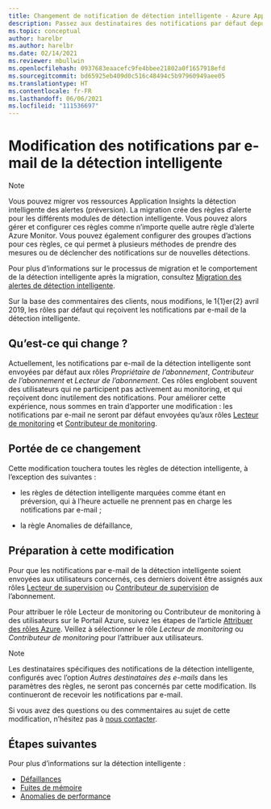 ```yaml
---
title: Changement de notification de détection intelligente - Azure Application Insights
description: Passez aux destinataires des notifications par défaut depuis la détection intelligente. La détection intelligente vous permet de superviser les suivis d’application avec Azure Application Insights afin de déterminer si les données de télémétrie du suivi présentent des anomalies.
ms.topic: conceptual
author: harelbr
ms.author: harelbr
ms.date: 02/14/2021
ms.reviewer: mbullwin
ms.openlocfilehash: 0937683eaacefc9fe4bbee21802a0f1657918efd
ms.sourcegitcommit: bd65925eb409d0c516c48494c5b97960949aee05
ms.translationtype: HT
ms.contentlocale: fr-FR
ms.lasthandoff: 06/06/2021
ms.locfileid: "111536697"
---
```

# <a name="smart-detection-e-mail-notification-change"></a>Modification des notifications par e-mail de la détection intelligente

>[!NOTE]
>Vous pouvez migrer vos ressources Application Insights la détection intelligente des alertes (préversion). La migration crée des règles d’alerte pour les différents modules de détection intelligente. Vous pouvez alors gérer et configurer ces règles comme n’importe quelle autre règle d’alerte Azure Monitor. Vous pouvez également configurer des groupes d’actions pour ces règles, ce qui permet à plusieurs méthodes de prendre des mesures ou de déclencher des notifications sur de nouvelles détections.
>
> Pour plus d’informations sur le processus de migration et le comportement de la détection intelligente après la migration, consultez [Migration des alertes de détection intelligente](../alerts/alerts-smart-detections-migration.md).

Sur la base des commentaires des clients, nous modifions, le 1{1}er{2} avril 2019, les rôles par défaut qui reçoivent les notifications par e-mail de la détection intelligente.

## <a name="what-is-changing"></a>Qu’est-ce qui change ?

Actuellement, les notifications par e-mail de la détection intelligente sont envoyées par défaut aux rôles _Propriétaire de l’abonnement_, _Contributeur de l’abonnement_ et _Lecteur de l’abonnement_. Ces rôles englobent souvent des utilisateurs qui ne participent pas activement au monitoring, et qui reçoivent donc inutilement des notifications. Pour améliorer cette expérience, nous sommes en train d’apporter une modification : les notifications par e-mail ne seront par défaut envoyées qu’aux rôles [Lecteur de monitoring](../../role-based-access-control/built-in-roles.md#monitoring-reader) et [Contributeur de monitoring](../../role-based-access-control/built-in-roles.md#monitoring-contributor).

## <a name="scope-of-this-change"></a>Portée de ce changement

Cette modification touchera toutes les règles de détection intelligente, à l’exception des suivantes :

* les règles de détection intelligente marquées comme étant en préversion, qui à l’heure actuelle ne prennent pas en charge les notifications par e-mail ;

* la règle Anomalies de défaillance,

## <a name="how-to-prepare-for-this-change"></a>Préparation à cette modification

Pour que les notifications par e-mail de la détection intelligente soient envoyées aux utilisateurs concernés, ces derniers doivent être assignés aux rôles [Lecteur de supervision](../../role-based-access-control/built-in-roles.md#monitoring-reader) ou [Contributeur de supervision](../../role-based-access-control/built-in-roles.md#monitoring-contributor) de l’abonnement.

Pour attribuer le rôle Lecteur de monitoring ou Contributeur de monitoring à des utilisateurs sur le Portail Azure, suivez les étapes de l’article [Attribuer des rôles Azure](../../role-based-access-control/role-assignments-portal.md). Veillez à sélectionner le rôle _Lecteur de monitoring_ ou _Contributeur de monitoring_ pour l’attribuer aux utilisateurs.

> [!NOTE]
> Les destinataires spécifiques des notifications de la détection intelligente, configurés avec l’option _Autres destinataires des e-mails_ dans les paramètres des règles, ne seront pas concernés par cette modification. Ils continueront de recevoir les notifications par e-mail.

Si vous avez des questions ou des commentaires au sujet de cette modification, n’hésitez pas à [nous contacter](mailto:smart-alert-feedback@microsoft.com).

## <a name="next-steps"></a>Étapes suivantes

Pour plus d’informations sur la détection intelligente :

- [Défaillances](./proactive-failure-diagnostics.md)
- [Fuites de mémoire](./proactive-potential-memory-leak.md)
- [Anomalies de performance](./proactive-performance-diagnostics.md)

